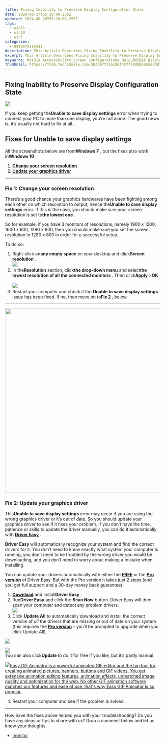 ```yaml
---
title: Fixing Inability to Preserve Display Configuration State
date: 2024-08-27T05:10:08.256Z
updated: 2024-08-28T05:10:08.256Z
tags:
  - win11
  - win10
  - win7
categories:
  - NetworkIssues
description: This Article Describes Fixing Inability to Preserve Display Configuration State
excerpt: This Article Describes Fixing Inability to Preserve Display Configuration State
keywords: NVIDIA Accessibility,Screen Configurations Help,NVIDIA Display Adjustment,Restore NVIDIA Screen Access,NVIDIA Configuration Restoration,Screen Accessibility Modification,Accessible NVIDIA Displays
thumbnail: https://thmb.techidaily.com/5835b7f75acb6f437f70d9b6865adddf58cf9307d1c89bac2789b98350d1bacd.jpg
---
```


## Fixing Inability to Preserve Display Configuration State

![](https://images.drivereasy.com/wp-content/uploads/2018/10/img_5bd02e58a9310.jpg)

 If you keep getting the**Unable to save display settings** error when trying to connect your PC to more than one display, you’re not alone. The good news is, it’s usually not hard to fix at all…

## Fixes for Unable to save display settings

 All the screenshots below are from**Windows 7** , but the fixes also work in**Windows 10** .

1. [**Change your screen resolution**](#F1)
2. [**Update your graphics driver**](#F2)

---

### Fix 1: Change your screen resolution

 There’s a good chance your graphics hardwares have been fighting among each other on which resolution to output, hence the**Unable to save display settings** error. If this is the case, you should make sure your screen resolution is set to**the lowest one** .

 So for example, if you have 3 monitors of resolutions, namely 1900 x 1200, 1600 x 900, 1280 x 800, then you should make sure you set the screen resolution to 1280 x 800 in order for a successful setup.

To do so:

1. Right-click on**any empty space** on your desktop and click**Screen resolution** .  
![](https://images.drivereasy.com/wp-content/uploads/2018/10/img_5bd0327f8f399.jpg)
2. In the**Resolution** section, click**the drop-down menu** and select**the lowest resolution of all the connected monitors** . Then click**Apply** \>**OK** .  
![](https://images.drivereasy.com/wp-content/uploads/2018/10/img_5bd0337e4c82a.jpg)
3. Restart your computer and check if the **Unable to save display settings** issue has been fixed. If no, then move on to**Fix 2** , below.

---

<!-- affiliate ads begin -->
<a href="https://appsumo.8odi.net/c/5597632/2068425/7443" target="_top" id="2068425"><img src="//a.impactradius-go.com/display-ad/7443-2068425" border="0" alt="" width="1200" height="600"/></a><img height="0" width="0" src="https://appsumo.8odi.net/i/5597632/2068425/7443" style="position:absolute;visibility:hidden;" border="0" />
<!-- affiliate ads end -->
### Fix 2: Update your graphics driver

 This**Unable to save display settings** error may occur if you are using the wrong  graphics  driver or it’s out of date. So you should update your graphics driver  to see if it fixes your problem. If you don’t have the time, patience or skills to update the driver manually, you can do it automatically with **[Driver Easy](https://tools.techidaily.com/drivereasy/download/)** .

**Driver Easy** will automatically recognize your system and find the correct drivers for it. You don’t need to know exactly what system your computer is running, you don’t need to be troubled by the wrong driver you would be downloading, and you don’t need to worry about making a mistake when installing.

 You can update your drivers automatically with either the **[FREE](https://tools.techidaily.com/drivereasy/download/)**  or the **[Pro version](https://tools.techidaily.com/drivereasy/download/)**  of Driver Easy. But with the Pro version it takes just 2 steps (and you get full support and a 30-day money back guarantee):

1. [**Download**](https://tools.techidaily.com/drivereasy/download/) and install**Driver Easy** .
2. Run**Driver Easy** and click the **Scan Now** button. Driver Easy will then scan your computer and detect any problem drivers.  
![](https://images.drivereasy.com/wp-content/uploads/2018/10/img_5bd037a514d66.jpg)
3. Click **Update All** to automatically download and install the correct version of _all_ the drivers that are missing or out of date on your system (this requires the **[Pro version](https://tools.techidaily.com/drivereasy/download/)**  – you’ll be prompted to upgrade when you click Update All).  
<!-- affiliate ads begin -->
<a href="https://shop.mondly.com/affiliate.php?ACCOUNT=ATISTUDI&AFFILIATE=108875&PATH=https%3A%2F%2Fwww.mondly.com%3FAFFILIATE%3D108875%26RESOURCE%3D%2BEducational%2B300x600%2B"><img src="https://secure.avangate.com/images/merchant/69c418c33ec2e1a4267fa9bb77fa1428/educational-300x600.gif" border="0"></a>
<!-- affiliate ads end -->
![](https://images.drivereasy.com/wp-content/uploads/2018/10/img_5bd037b383fd5.jpg)  
 You can also click**Update** to do it for free if you like, but it’s partly manual.
<!-- affiliate ads begin -->
<a href="https://secure.2checkout.com/order/checkout.php?PRODS=174416&QTY=1&AFFILIATE=108875&CART=1"><img src="https://www.easygifanimator.net/images/gif-animator.png" border="0">Easy GIF Animator is a powerful animated GIF editor and the top tool for creating animated pictures, banners, buttons and GIF videos. You get extensive animation editing features, animation effects, unmatched image quality and optimization for the web. No other GIF animation software matches our features and ease of use, that's why Easy GIF Animator is so popular.</a>
<!-- affiliate ads end -->
4. Restart your computer and see if the problem is solved.

---

 How have the fixes above helped you with your troubleshooting? Do you have any ideas or tips to share with us? Drop a comment below and let us know your thoughts.

* [monitor](https://tools.techidaily.com/drivereasy/download/)

<ins class="adsbygoogle"
     style="display:block"
     data-ad-format="autorelaxed"
     data-ad-client="ca-pub-7571918770474297"
     data-ad-slot="1223367746"></ins>



<ins class="adsbygoogle"
     style="display:block"
     data-ad-client="ca-pub-7571918770474297"
     data-ad-slot="8358498916"
     data-ad-format="auto"
     data-full-width-responsive="true"></ins>






